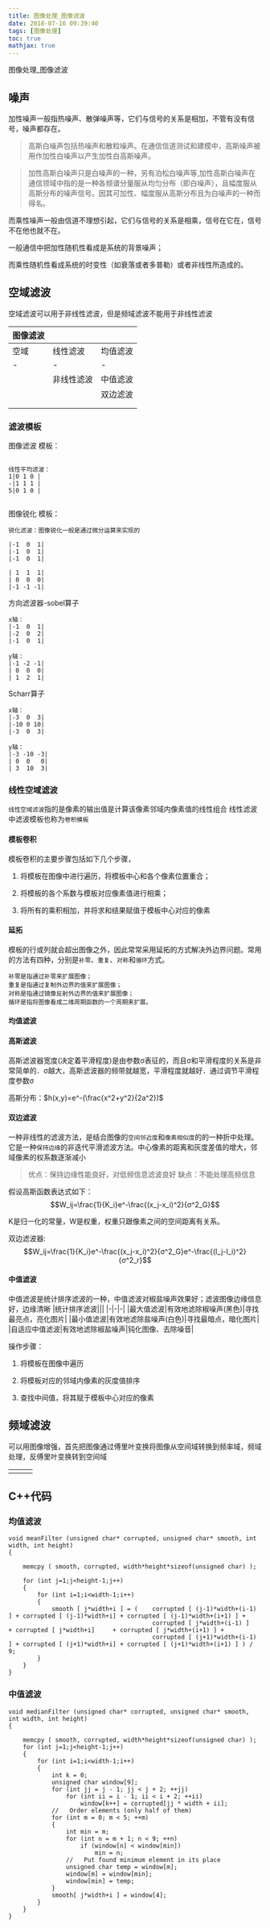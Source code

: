 ```yaml
---
title: 图像处理_图像滤波
date: 2018-07-16 09:39:40
tags: [图像处理]
toc: true
mathjax: true
---
```



图像处理_图像滤波

<!--more-->

## 噪声
加性噪声一般指热噪声、散弹噪声等，它们与信号的关系是相加，不管有没有信号，噪声都存在。 

>高斯白噪声包括热噪声和散粒噪声。在通信信道测试和建模中，高斯噪声被用作加性白噪声以产生加性白高斯噪声。

>加性高斯白噪声只是白噪声的一种，另有泊松白噪声等,加性高斯白噪声在通信领域中指的是一种各频谱分量服从均匀分布（即白噪声），且幅度服从高斯分布的噪声信号。因其可加性、幅度服从高斯分布且为白噪声的一种而得名。

而乘性噪声一般由信道不理想引起，它们与信号的关系是相乘，信号在它在，信号不在他也就不在。 

一般通信中把加性随机性看成是系统的背景噪声； 

而乘性随机性看成系统的时变性（如衰落或者多普勒）或者非线性所造成的。
## 空域滤波

空域滤波可以用于非线性滤波，但是频域滤波不能用于非线性滤波


|图像滤波|||
|-|-|-|
|空域|线性滤波|均值滤波|
|-|-|-|
||非线性滤波|中值滤波|
|||双边滤波|
||||
||||

### 滤波模板
图像滤波 模板： 
```

线性平均滤波：
1|0 1 0 |
-|1 1 1 |
5|0 1 0 |


```
图像锐化 模板：
```
锐化滤波：图像锐化一般是通过微分运算来实现的

|-1  0  1|
|-1  0  1|
|-1  0  1|

| 1  1  1|
| 0  0  0|
|-1 -1 -1|

```
方向滤波器-sobel算子
```
x轴：
|-1  0  1|
|-2  0  2|
|-1  0  1|

y轴：
|-1 -2 -1|
| 0  0  0|
| 1  2  1|
```
Scharr算子
```
x轴：
|-3  0  3|
|-10 0 10|
|-3  0  3|

y轴：
|-3 -10 -3|
| 0  0   0|
| 3  10  3|
```



### 线性空域滤波
`线性空域滤波`指的是像素的输出值是计算该像素邻域内像素值的线性组合
线性滤波中滤波模板也称为`卷积模板`

#### 模板卷积
模板卷积的主要步骤包括如下几个步骤，

1) 将模板在图像中进行遍历，将模板中心和各个像素位置重合；

2) 将模板的各个系数与模板对应像素值进行相乘；

3) 将所有的乘积相加，并将求和结果赋值于模板中心对应的像素

#### 延拓
模板的行或列就会超出图像之外，因此常常采用延拓的方式解决外边界问题。常用的方法有四种，分别是`补零`、`重复`、`对称`和`循环`方式。
```
补零是指通过补零来扩展图像；
重复是指通过复制外边界的值来扩展图像；
对称是指通过镜像反射外边界的值来扩展图像；
循环是指将图像看成二维周期函数的一个周期来扩展。
```

#### 均值滤波

#### 高斯滤波
高斯滤波器宽度(决定着平滑程度)是由参数σ表征的，而且σ和平滑程度的关系是非常简单的．σ越大，高斯滤波器的频带就越宽，平滑程度就越好．通过调节平滑程度参数σ

高斯分布：$h(x,y)=e^-(\frac{x^2+y^2}{2a^2})$


#### 双边滤波
一种非线性的滤波方法，是结合图像的`空间邻近度`和`像素相似度`的的一种折中处理。它是一种`保持边缘`的非迭代平滑滤波方法。中心像素的距离和灰度差值的增大，邻域像素的权系数逐渐减小

>优点：保持边缘性能良好，对低频信息滤波良好
缺点：不能处理高频信息

假设高斯函数表达式如下：
$$W_ij=\frac{1}{K_i}e^-\frac{(x_j-x_i)^2}{σ^2_G}$$

K是归一化的常量，W是权重，权重只跟像素之间的空间距离有关系。

双边滤波器:
$$W_ij=\frac{1}{K_i}e^-\frac{(x_j-x_i)^2}{σ^2_G}e^-\frac{(I_j-I_i)^2}{σ^2_r}$$


#### 中值滤波
中值滤波是统计排序滤波的一种，中值滤波对椒盐噪声效果好；滤波图像边缘信息好，边缘清晰
|统计排序滤波|||
|-|-|-|
|最大值滤波|有效地滤除椒噪声(黑色)|寻找最亮点，亮化图片|
|最小值滤波|有效地滤除盐噪声(白色)|寻找最暗点，暗化图片|
|自适应中值滤波|有效地滤除椒盐噪声|钝化图像、去除噪音|

操作步骤：

1) 将模板在图像中遍历

2) 将模板对应的邻域内像素的灰度值排序

3) 查找中间值，将其赋于模板中心对应的像素



## 频域滤波
可以用图像增强，首先把图像通过傅里叶变换将图像从空间域转换到频率域，频域处理，反傅里叶变换转到空间域

||||
|-|-|-|
||||


## C++代码



### 均值滤波
```
void meanFilter (unsigned char* corrupted, unsigned char* smooth, int width, int height)  
{  
      
    memcpy ( smooth, corrupted, width*height*sizeof(unsigned char) );  
      
    for (int j=1;j<height-1;j++)  
    {  
        for (int i=1;i<width-1;i++)  
        {  
            smooth [ j*width+i ] = (    corrupted [ (j-1)*width+(i-1) ] + corrupted [ (j-1)*width+i] + corrupted [ (j-1)*width+(i+1) ] +  
                                        corrupted [ j*width+(i-1) ]     + corrupted [ j*width+i]     + corrupted [ j*width+(i+1) ] +  
                                        corrupted [ (j+1)*width+(i-1) ] + corrupted [ (j+1)*width+i] + corrupted [ (j+1)*width+(i+1) ] ) / 9;  
        }  
    }  
}  
```

### 中值滤波
```
void medianFilter (unsigned char* corrupted, unsigned char* smooth, int width, int height)  
{  
      
    memcpy ( smooth, corrupted, width*height*sizeof(unsigned char) );  
    for (int j=1;j<height-1;j++)  
    {  
        for (int i=1;i<width-1;i++)  
        {  
            int k = 0;  
            unsigned char window[9];  
            for (int jj = j - 1; jj < j + 2; ++jj)  
                for (int ii = i - 1; ii < i + 2; ++ii)  
                    window[k++] = corrupted[jj * width + ii];  
            //   Order elements (only half of them)  
            for (int m = 0; m < 5; ++m)  
            {  
                int min = m;  
                for (int n = m + 1; n < 9; ++n)  
                    if (window[n] < window[min])  
                        min = n;  
                //   Put found minimum element in its place  
                unsigned char temp = window[m];  
                window[m] = window[min];  
                window[min] = temp;  
            }  
            smooth[ j*width+i ] = window[4];  
        }  
    }  
} 
```